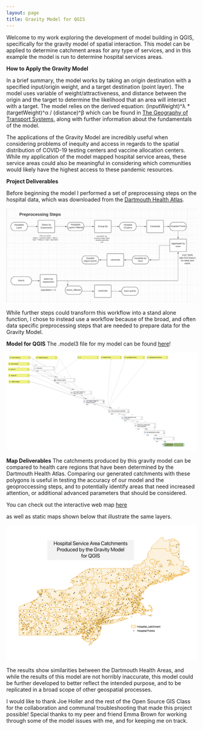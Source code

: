 ```yaml
---
layout: page
title: Gravity Model for QGIS
---
```


Welcome to my work exploring the development of model building in QGIS,
specifically for the gravity model of spatial interaction.
This model can be applied to determine catchment areas for any type of services,
and in this example the model is run to determine hospital services areas.

**How to Apply the Gravity Model**

In a brief summary, the model works by taking an origin destination with a
specified input/origin weight, and a target destination (point layer). The model
uses variable of weight/attractiveness, and distance between the origin and the
target to determine the likelihood that an area will interact with a target.
The model relies on the derived equation:
(inputWeight)^λ * (targetWeight)^α / (distance)^β  which can be found in
[The Geography of Transport Systems,](https://transportgeography.org/contents/methods/spatial-interactions-gravity-model/) along with further information about the
fundamentals of the model.

The applications of the Gravity Model are incredibly useful when considering
problems of inequity and access in regards to the spatial
distribution of COVID-19 testing centers and vaccine allocation centers.
While my application of the model mapped hospital service areas, these service
areas could also be meaningful in considering which communities would likely
have the highest access to these pandemic resources.

**Project Deliverables**

Before beginning the model I performed a set of preprocessing steps on the
hospital data, which was downloaded from the [Dartmouth Health Atlas](https://hifld-geoplatform.opendata.arcgis.com/datasets/6ac5e325468c4cb9b905f1728d6fbf0f_0).

![preprocessing workflow](assets/preprocessworkflow.png)

While further steps could transform this workflow into a
stand alone function, I chose to instead use a workflow because
of the broad, and often data specific preprocessing steps that
are needed to prepare data for the Gravity Model.

**Model for QGIS**
The .model3 file for my model can be found [here](assets/gravityModel.model3)!

![model workflow image](assets/modelsteps.png)


**Map Deliverables**
The catchments produced by this gravity model can be compared to
health care regions that have been determined by
the Dartmouth Health Atlas. Comparing our generated catchments with these polygons is useful in testing the accuracy of our model and the geoproccessing steps, and to potentially identify areas that need increased attention, or additional advanced parameters that should be considered.

You can check out the interactive web map [here](assets/index.html)

as well as static maps shown below that illustrate the same layers.

![static map deliverable](assets/staticMap.png)


The results show similarities between the Dartmouth Health Areas, and while the results of this model are not horribly inaccurate, this model could be further developed to better reflect the intended purpose, and to be replicated in a broad scope of other geospatial processes.

I would like to thank Joe Holler and the rest of the Open Source GIS Class for the collaboration and communal troubleshooting that made this project possible!
Special thanks to my peer and friend Emma Brown for working through some of the
model issues with me, and for keeping me on track. 
